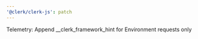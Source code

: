 ```yaml
---
'@clerk/clerk-js': patch
---
```


Telemetry: Append \_\_clerk_framework_hint for Environment requests only
